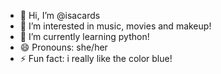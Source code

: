 - 👋 Hi, I’m @isacards
- 👀 I’m interested in music, movies and makeup!
- 🌱 I’m currently learning python!
- 😄 Pronouns: she/her
- ⚡ Fun fact: i really like the color blue!

<!---
isacards/isacards is a ✨ special ✨ repository because its `README.md` (this file) appears on your GitHub profile.
You can click the Preview link to take a look at your changes.
--->
